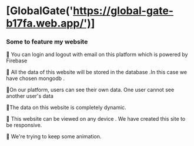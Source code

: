 # [GlobalGate('https://global-gate-b17fa.web.app/')]

### Some to feature my website

📌 You can login and logout with email on this platform which is powered by Firebase

📌 All the data of this website will be stored in the database .In this case we have chosen mongodb .

📌On our platform, users can see their own data. One user cannot see another user's data

📌The data on this website is completely dynamic.

📌 This website can be viewed on any device . We have created this site to be responsive.

📌 We're trying to keep some animation.

<!--
Accent (Premium Look)

Gold: #D4AF37
Beige: #F5DEB3
 -->
